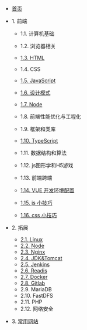 * [首页](/)

* 1\. 前端
  * 1.1. 计算机基础
  * 1.2. 浏览器相关
  * [1.3. HTML](1-frond/1.3-HTML)
  * 1.4. CSS

  * [1.5. JavaScript](1-frond/1.5-JavaScript)

  * [1.6. 设计模式](1-frond/1.6-设计模式)
  * [1.7. Node](1-frond/1.7-Node)

  * 1.8. 前端性能优化与工程化
  * 1.9. 框架和类库
  * [1.10. TypeScript](1-frond/1.10-TypeScript)

  * 1.11. 数据结构和算法
  * 1.12. js图形学和H5游戏
  * 1.13. 前端跨端
  * [1.14. VUE 开发环境配置](1-frond/1.14-VUE开发环境配置)
  * [1.15. js 小技巧](1-frond/1.15-JS小技巧)
  * [1.16. css 小技巧](1-frond/1.16-CSS小技巧)

* 2\. 拓展
  * [2.1. Linux](2-extend/2.1-Linux)
  * [2.2. Node](2-extend/2.2-Node)
  * [2.3. Nginx](2-extend/2.3-Nginx)
  * [2.4. JDK&Tomcat](2-extend/2.4-JDK&Tomcat)
  * [2.5. Jenkins](2-extend/2.5-Jenkins)
  * [2.6. Readis](2-extend/2.6-Readis)
  * [2.7. Docker](2-extend/2.7-Docker)
  * [2.8. Gitlab](2-extend/2.8-Gitlab)
  * 2.9. MariaDB
  * 2.10. FastDFS
  * 2.11. PHP
  * 2.12. 网络安全

* 3\. [常用网站](3-website)
